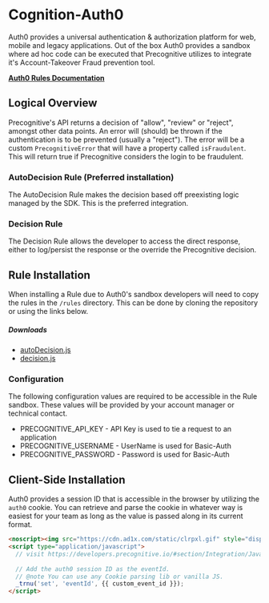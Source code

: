 # Cognition-Auth0

Auth0 provides a universal authentication & authorization platform for web, mobile and legacy applications. Out of the box
Auth0 provides a sandbox where ad hoc code can be executed that Precognitive utilizes to integrate it's Account-Takeover Fraud prevention tool.

**[Auth0 Rules Documentation](https://auth0.com/docs/rules)**

## Logical Overview

Precognitive's API returns a decision of "allow", "review" or "reject", amongst other data points. An error will (should) 
be thrown if the authentication is to be prevented (usually a "reject"). The error will be a custom `PrecognitiveError` that will have a property
called `isFraudulent`. This will return true if Precognitive considers the login to be fraudulent.

### AutoDecision Rule (Preferred installation)

The AutoDecision Rule makes the decision based off preexisting logic managed by the SDK. This is the preferred integration.

### Decision Rule

The Decision Rule allows the developer to access the direct response, either to log/persist the response or the override the 
Precognitive decision.

## Rule Installation 

When installing a Rule due to Auth0's sandbox developers will need to copy the rules in the `/rules` directory. This can be done
by cloning the repository or using the links below.

##### Downloads
* [autoDecision.js](/rules/autoDecision.js)
* [decision.js](/rules/decision.js)

### Configuration

The following configuration values are required to be accessible in the Rule sandbox. These values will be provided by your account
manager or technical contact.
 
* PRECOGNITIVE_API_KEY - API Key is used to tie a request to an application
* PRECOGNITIVE_USERNAME - UserName is used for Basic-Auth 
* PRECOGNITIVE_PASSWORD - Password is used for Basic-Auth

## Client-Side Installation

Auth0 provides a session ID that is accessible in the browser by utilizing the `auth0` cookie. You can retrieve and parse 
the cookie in whatever way is easiest for your team as long as the value is passed along in its current format.

```html
<noscript><img src="https://cdn.ad1x.com/static/clrpxl.gif" style="display: none" /></noscript>
<script type="application/javascript">
  // visit https://developers.precognitive.io/#section/Integration/JavaScriptTag-Deployment to retrieve the full script
  
  // Add the auth0 session ID as the eventId.
  // @note You can use any Cookie parsing lib or vanilla JS.
  _trnu('set', 'eventId', {{ custom_event_id }});
</script>
``` 
